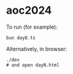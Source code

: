 # aoc2024

To run (for example):

```
bun day8.ts
```

Alternatively, in browser:

```
./dev
# and open dayN.html
```


